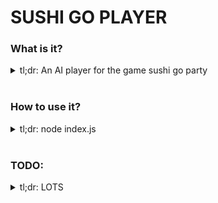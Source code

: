 # SUSHI GO PLAYER

### What is it?
<details>
  <summary>
    tl;dr: An AI player for the game sushi go party
  </summary>
  <br />

  It has a number of models that describe, execute, evaluate, and understand the mechanics of playing the game Sushi Go Party!

  It contains the following classes of behaviour:

  | Model | method | Description |
  | :---------------: | :--------------- | :--------------- |
  | Deck | draw(drawNumber) | Draws x number of cards from the deck |
  |  | returnCards(cards) | Returns given cards to the deck |
  |  | topUpDesserts(Params) => remainingDesserts | Add proper amount of dessert cards to the deck |
  | GameState | playATurn() | All players play and pass cards, turn incremented |
  |  | playAllTurns() | All players play and pass cards until hands empty |
  |  | playARound() | All rounds played, scores assigned, hands reset, round incremented, turn reset |
  |  | playAGame() | 3 rounds played, winnner declared |
  | Card | flip() | flip card over, used in some actions |
  |  | reset() | reset all user-input card values to default |
  |  | setScore() | set the card's score to be a value, usually a number |
  | Player | setHand(cards) | Set the players hand to equal those cards |
  |  | setNeighbors(lID, rID) | Set L & R neighbor ids |
  |  | sortHandByValue() | Sorts hand by scoring algo |
  |  | playCard(evaluatePlay) | Plays the best card, and evaluates if it was effected by any other player's played card |
  |  | passCards() | Passes all other non-played cards |
  |  | scoreBoard(round, allBoardStates) | Scores all played cards for x round |
  |  | resetRound() | Clear played cards, and store played desserts at end of round |

  These classes have the following state shape:

  | Model | state | Description |
  | :---------------: | :--------------- | :--------------- |
  | Deck | cards | Array of unique cards in the deck |
  | GameState | cards | cards & leftover dessert cards stored |
  |  | cards.dessertCards | storage of the unused dessert cards |
  |  | cards.deck | storage of deck cards not in hand or played on board |
  |  | players | storage of players in the game |
  |  | round = 1 | storage of the round currently being played |
  |  | turn = 1 | storage of the turn currently being played |
  | Card | id | unique card id |
  |  | name | name of the card or subtype _(salmon nigiri)_ |
  |  | color | couple word description of the semi-unique color _(used in scoring sparingly)_ |
  |  | shapes | key:value store of shape + count |
  |  | value | value calc function, or simple number |
  |  | isDessert | boolean for if this card is a dessert card |
  | Player | id | Unique player id |
  |  | hand | array of cards in the player's hand |
  |  | cardsToPass | cards ready to be passed to the neighbor |
  |  | scoringAlgorithm | set the scoring algo that will define best sorting methodology for the players hand |
  |  | boardState | properties between the player and other board states |
  |  | boardState.score | the player's score |
  |  | boardState.round | the current round, maybe useful in the scoring algo |
  |  | boardState.desserts | the desserts played by the player previously |
  |  | boardState.neighbors | [l, r] neighbor ids for passing cards |
  |  | boardState.playedCards | cards played during this round |

</details>
<br/>

### How to use it?
<details>
  <summary>
    tl;dr: node index.js
  </summary>
  <br />

  `node index.js` will output a winner, and their score.

  right now, it's just a jumping off point, much more work must be done.

  ### THE END GOAL IS THUS:
  To make a working copy of sushi-go-party that anyone with *some* experience in JS can play with. I want people to put forth their best `scoringAlgorithm` **and that's it**. Those scoring algos are then what's used to hold AI competitions!

  The scoring algo is also *dead simple*. It takes in a hand, _(and the state of the board that turn)_, and returns a sorted hand, from best to worst. **that's it**.

  All it takes to be a competitor is using that information to choose the best cards possible! To me, it's far more interesting of a play space than other Bayesian AI competitions I've seen done, and nearly as simple to get into!

</details>
<br/>

### TODO:
<details>
<summary>tl;dr: LOTS</summary>
<br />

  1. Scoring algorithm is now based on card name length, **not ideal**
  2. Players unable to activate specials that have been previously played
  3. Evaluating score has bugs
      1. fix `roll` scoring
      2. fix `special` scoring
      4. fix `appetizer` scoring
      5. fix scoring method to work on cards the user has 0 of
  4. output is logged, return the value so that algo fitness may be evaluated

</details>
<br/>